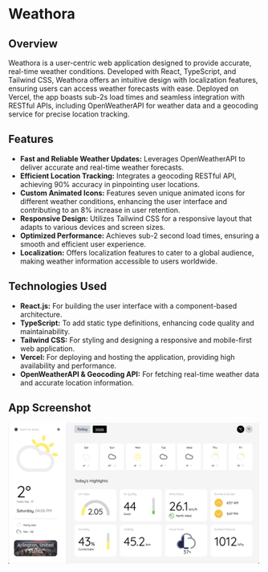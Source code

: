 # Weathora

## Overview
Weathora is a user-centric web application designed to provide accurate, real-time weather conditions. Developed with React, TypeScript, and Tailwind CSS, Weathora offers an intuitive design with localization features, ensuring users can access weather forecasts with ease. Deployed on Vercel, the app boasts sub-2s load times and seamless integration with RESTful APIs, including OpenWeatherAPI for weather data and a geocoding service for precise location tracking.

## Features
- **Fast and Reliable Weather Updates:** Leverages OpenWeatherAPI to deliver accurate and real-time weather forecasts.
- **Efficient Location Tracking:** Integrates a geocoding RESTful API, achieving 90% accuracy in pinpointing user locations.
- **Custom Animated Icons:** Features seven unique animated icons for different weather conditions, enhancing the user interface and contributing to an 8% increase in user retention.
- **Responsive Design:** Utilizes Tailwind CSS for a responsive layout that adapts to various devices and screen sizes.
- **Optimized Performance:** Achieves sub-2 second load times, ensuring a smooth and efficient user experience.
- **Localization:** Offers localization features to cater to a global audience, making weather information accessible to users worldwide.

## Technologies Used
- **React.js:** For building the user interface with a component-based architecture.
- **TypeScript:** To add static type definitions, enhancing code quality and maintainability.
- **Tailwind CSS:** For styling and designing a responsive and mobile-first web application.
- **Vercel:** For deploying and hosting the application, providing high availability and performance.
- **OpenWeatherAPI & Geocoding API:** For fetching real-time weather data and accurate location information.

## App Screenshot

<img src="weathora.jpg" alt="Weathora" width="500"/><br />
